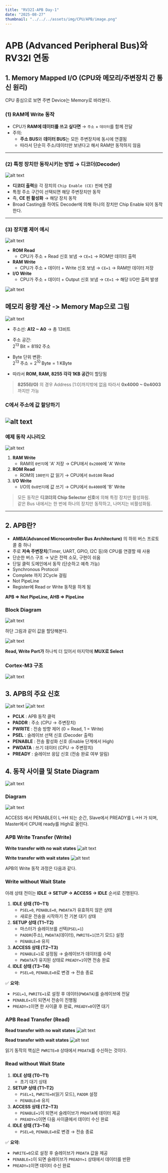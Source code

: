 ```yaml
---
title: "RV32I-APB Day-1"
date: "2025-08-27"
thumbnail: "../../../assets/img/CPU/APB/image.png"
---
```


# APB (Advanced Peripheral Bus)와 RV32I 연동

## 1. Memory Mapped I/O (CPU와 메모리/주변장치 간 통신 원리)
CPU 중심으로 보면 주변 Device는 Memory로 바라본다.

### (1) RAM에 Write 동작
- CPU가 **RAM에 데이터를 쓰고 싶다면** → `주소` + `데이터`를 함께 전달
- 주의:
  - **주소 BUS**와 **데이터 BUS**는 모든 주변장치에 동시에 연결됨
  - 따라서 단순히 주소/데이터만 보낸다고 해서 RAM만 동작하지 않음
---

### (2) 특정 장치만 동작시키는 방법 → **디코더(Decoder)**
![alt text](<../../../assets/img/CPU/APB/스크린샷 2025-08-27 093109.png>)
- **디코더 출력**을 각 장치의 `Chip Enable (CE)` 핀에 연결
- 특정 주소 구간이 선택되면 해당 주변장치만 동작
- 즉, **CE 핀 활성화** → 해당 장치 동작
- Broad Casting을 하여도 Decoder에 의해 하나의 장치만 Chip Enable 되어 동작한다.
---

### (3) 장치별 제어 예시
![alt text](<../../../assets/img/CPU/APB/화면 캡처 2025-08-27 094736.png>)
- **ROM Read**
  - CPU가 주소 + Read 신호 보냄 → `CE=1` → ROM만 데이터 출력
- **RAM Write**
  - CPU가 주소 + 데이터 + Write 신호 보냄 → `CE=1` → RAM만 데이터 저장
- **I/O Write**
  - CPU가 주소 + 데이터 + Output 신호 보냄 → `CE=1` → 해당 I/O만 출력 발생
  
![alt text](<../../../assets/img/CPU/APB/스크린샷 2025-08-27 103550.png>)

## 메모리 용량 계산 -> Memory Map으로 그림

![alt text](<../../../assets/img/CPU/APB/화면 캡처 2025-08-27 103715.png>)

- 주소선: **A12 ~ A0** → 총 13비트
- 주소 공간:  
  $2^{13} \; \text{Bit} = 8192 \; \text{주소}$  

- Byte 단위 변환:  
  $2^{13} \; \text{주소} = 2^{10} \; \text{Byte} = 1 \; \text{KByte}$  

- 따라서 **ROM, RAM, 8255 각각 1KB 공간**이 할당됨

> **8255(I/O)** 의 경우 Address [1:0]까지밖에 없음 
따라서 **0x4000 ~ 0x4003** 까지만 가능

### C에서 주소에 값 할당하기
![alt text](<../../../assets/img/CPU/APB/스크린샷 2025-08-27 105126.png>)
---

### 예제 동작 시나리오
![alt text](<../../../assets/img/CPU/APB/스크린샷 2025-08-27 093556.png>)
1. **RAM Write**  
   - RAM의 `0번지`에 'A' 저장 → CPU에서 `0x2000`에 'A' Write
2. **ROM Read**  
   - ROM의 `100번지` 값 읽기 → CPU에서 `0x0100` Read
3. **I/O Write**  
   - I/O의 `0x0번지`에 값 쓰기 → CPU에서 `0x4000`에 'B' Write

> 모든 동작은 **디코더의 Chip Selector 신호**에 의해 특정 장치만 활성화됨.  
> 같은 Bus 내에서는 한 번에 하나의 장치만 동작하고, 나머지는 비활성화됨.



---



## 2. APB란?
- **AMBA(Advanced Microcontroller Bus Architecture)** 의 하위 버스 프로토콜 중 하나
- 주로 **저속 주변장치**(Timer, UART, GPIO, I2C 등)와 CPU를 연결할 때 사용
- 단순한 버스 구조 → 낮은 전력 소모, 구현이 쉬움
- 단일 클럭 도메인에서 동작 (단순하고 예측 가능)
- Synchronous Protocol
- Complete 까지 2Cycle 걸림
- Not PipeLine
- Register에 Read or Write 동작을 하게 됨

**APB => Not PipeLine,  AHB => PipeLine**

### Block Diagram
  
![alt text](<../../../assets/img/CPU/APB/스크린샷 2025-08-27 113153.png>)

하단 그림과 같이 값을 할당해본다.

![alt text](<../../../assets/img/CPU/APB/스크린샷 2025-08-27 113626.png>)

**Read, Write Port가** 하나씩 더 있어서 마지막에 **MUX로 Select**

### Cortex-M3 구조
![alt text](<../../../assets/img/CPU/APB/스크린샷 2025-08-27 114953.png>)

## 3. APB의 주요 신호
![alt text](<../../../assets/img/CPU/APB/스크린샷 2025-08-27 122827.png>)
![alt text](<../../../assets/img/CPU/APB/스크린샷 2025-08-27 122834.png>)
- **PCLK** : APB 동작 클럭
- **PADDR** : 주소 (CPU → 주변장치)
- **PWRITE** : 전송 방향 제어 (0 = Read, 1 = Write)
- **PSEL** : 슬레이브 선택 신호 (Decoder 출력)
- **PENABLE** : 전송 활성화 신호 (Enable 단계에서 High)
- **PWDATA** : 쓰기 데이터 (CPU → 주변장치)
- **PREADY** : 슬레이브 응답 신호 (전송 완료 여부 알림)

## 4. 동작 사이클 및 State Diagram
![alt text](<../../../assets/img/CPU/APB/스크린샷 2025-08-27 122659.png>)

### Diagram
![alt text](<../../../assets/img/CPU/APB/스크린샷 2025-08-27 124448.png>)

ACCESS 에서 PENABLE이 L->H 되는 순간, Slave에서 PREADY를 L->H
가 되며, Master에서 CPU에 ready를 High로 올린다.

### APB Write Transfer (Write)

**Write transfer with no wait states**
![alt text](<../../../assets/img/CPU/APB/스크린샷 2025-08-27 124914.png>)

**Write transfer with wait states**
![alt text](<../../../assets/img/CPU/APB/스크린샷 2025-08-27 125221.png>)

APB의 Write 동작 과정은 다음과 같다.

### Write without Wait State

아래 상태 전이는 **IDLE → SETUP → ACCESS → IDLE** 순서로 진행된다.

1. **IDLE 상태 (T0~T1)**
    - `PSEL=0`, `PENABLE=0`, `PWDATA`가 유효하지 않은 상태
    - 새로운 전송을 시작하기 전 기본 대기 상태
2. **SETUP 상태 (T1~T2)**
    - 마스터가 슬레이브를 선택(`PSEL=1`)
    - `PADDR`(주소), `PWDATA`(데이터), `PWRITE=1`(쓰기 모드) 설정
    - `PENABLE=0` 유지
3. **ACCESS 상태 (T2~T3)**
    - `PENABLE=1`로 설정됨 → 슬레이브가 데이터를 수락
    - `PWDATA`가 유지된 상태로 `PREADY=1`이면 전송 완료
4. **IDLE 상태 (T3~T4)**
    - `PSEL=0`, `PENABLE=0`로 변경 → 전송 종료

✅ **요약:**

- `PSEL=1`, `PWRITE=1`로 설정 후 데이터(`PWDATA`)를 슬레이브에 전달
- `PENABLE=1`이 되면서 전송이 진행됨
- `PREADY=1`이면 한 사이클 후 완료, `PREADY=0`이면 대기



### APB Read Transfer (Read)
**Read transfer with no wait states**
![alt text](<../../../assets/img/CPU/APB/스크린샷 2025-08-27 125048.png>)

**Read transfer with wait states**
![alt text](<../../../assets/img/CPU/APB/스크린샷 2025-08-27 125317.png>)

읽기 동작의 핵심은 `PWRITE=0` 상태에서 `PRDATA`를 수신하는 것이다.

### Read without Wait State

1. **IDLE 상태 (T0~T1)**
    - 초기 대기 상태
2. **SETUP 상태 (T1~T2)**
    - `PSEL=1`, `PWRITE=0`(읽기 모드), `PADDR` 설정
    - `PENABLE=0` 유지
3. **ACCESS 상태 (T2~T3)**
    - `PENABLE=1`이 되면서 슬레이브가 `PRDATA`에 데이터 제공
    - `PREADY=1`이면 다음 사이클에서 데이터 수신 완료
4. **IDLE 상태 (T3~T4)**
    - `PSEL=0`, `PENABLE=0`로 변경 → 전송 종료

✅ **요약:**

- `PWRITE=0`으로 설정 후 슬레이브가 `PRDATA` 값을 제공
- `PENABLE=1`이 되면 슬레이브가 `PREADY=1` 상태에서 데이터를 반환
- `PREADY=1`이면 데이터 수신 완료

